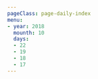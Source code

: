 ```yaml
---
pageClass: page-daily-index
menu:
- year: 2018
  mounth: 10
  days:
  - 22
  - 19
  - 18
  - 17
---
```


<daily-menu v-bind="$page.frontmatter"/>
